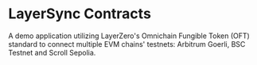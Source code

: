# LayerSync Contracts

A demo application utilizing LayerZero's Omnichain Fungible Token (OFT) standard to connect multiple EVM chains' testnets: Arbitrum Goerli, BSC Testnet and Scroll Sepolia.
